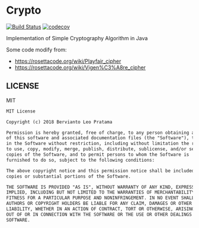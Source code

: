 # Crypto

[![Build Status](https://travis-ci.org/berv-uni-project/Crypto.svg?branch=master)](https://travis-ci.org/berv-uni-project/Crypto)
[![codecov](https://codecov.io/gh/berv-uni-project/Crypto/branch/master/graph/badge.svg)](https://codecov.io/gh/berv-uni-project/Crypto)



Implementation of Simple Cryptography Algorithm in Java

Some code modify from:

* https://rosettacode.org/wiki/Playfair_cipher
* https://rosettacode.org/wiki/Vigen%C3%A8re_cipher


## LICENSE

MIT

```markdown
MIT License

Copyright (c) 2018 Bervianto Leo Pratama

Permission is hereby granted, free of charge, to any person obtaining a copy
of this software and associated documentation files (the "Software"), to deal
in the Software without restriction, including without limitation the rights
to use, copy, modify, merge, publish, distribute, sublicense, and/or sell
copies of the Software, and to permit persons to whom the Software is
furnished to do so, subject to the following conditions:

The above copyright notice and this permission notice shall be included in all
copies or substantial portions of the Software.

THE SOFTWARE IS PROVIDED "AS IS", WITHOUT WARRANTY OF ANY KIND, EXPRESS OR
IMPLIED, INCLUDING BUT NOT LIMITED TO THE WARRANTIES OF MERCHANTABILITY,
FITNESS FOR A PARTICULAR PURPOSE AND NONINFRINGEMENT. IN NO EVENT SHALL THE
AUTHORS OR COPYRIGHT HOLDERS BE LIABLE FOR ANY CLAIM, DAMAGES OR OTHER
LIABILITY, WHETHER IN AN ACTION OF CONTRACT, TORT OR OTHERWISE, ARISING FROM,
OUT OF OR IN CONNECTION WITH THE SOFTWARE OR THE USE OR OTHER DEALINGS IN THE
SOFTWARE.

```